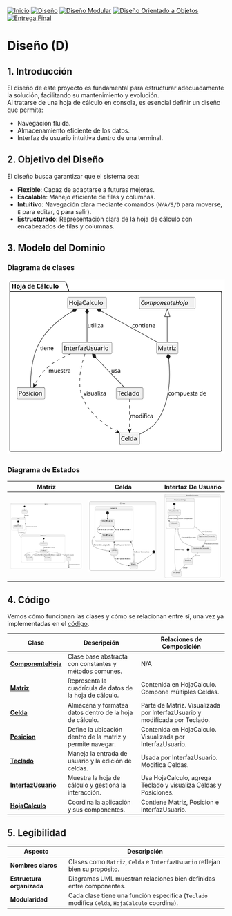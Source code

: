 [![Inicio](https://img.shields.io/badge/-Inicio-FFF?style=flat&logo=Emlakjet&logoColor=black)](/README.md) [![Diseño](https://img.shields.io/badge/-Entrega_1-FFF?style=flat&logo=openstreetmap&logoColor=black)](/documentos/entregas.d.md) [![Diseño Modular](https://img.shields.io/badge/-Entrega_2-FFF?style=flat&logo=openstreetmap&logoColor=black)](/documentos/entregas.dM.md)  [![Diseño Orientado a Objetos](https://img.shields.io/badge/-Entrega_3-FFF?style=flat&logo=openstreetmap&logoColor=black)](/documentos/entregas.dOO.md)  [![Entrega Final](https://img.shields.io/badge/-Entrega_4-FFF?style=flat&logo=openstreetmap&logoColor=black)]()

# Diseño (D)

## 1. Introducción
El diseño de este proyecto es fundamental para estructurar adecuadamente la solución, facilitando su mantenimiento y evolución.  
Al tratarse de una hoja de cálculo en consola, es esencial definir un diseño que permita:  

- Navegación fluida.  
- Almacenamiento eficiente de los datos.  
- Interfaz de usuario intuitiva dentro de una terminal.  

## 2. Objetivo del Diseño
El diseño busca garantizar que el sistema sea:  

- **Flexible**: Capaz de adaptarse a futuras mejoras.  
- **Escalable**: Manejo eficiente de filas y columnas.  
- **Intuitivo**: Navegación clara mediante comandos (`W/A/S/D` para moverse, `E` para editar, `Q` para salir).  
- **Estructurado**: Representación clara de la hoja de cálculo con encabezados de filas y columnas.  

## 3. Modelo del Dominio

### Diagrama de clases

![Diagrama de clases](/images/modelosUML/DiagramaClases1.svg)

### Diagrama de Estados

| **Matriz** | **Celda** | **Interfaz De Usuario** |
|----------|----------|----------|
| ![Diagrama de Estados Matriz](/images/modelosUML/DiagramaEstadosMatriz.svg) | ![Diagrama de Estados Celda](/images/modelosUML/DiagramaEstadosCelda.svg) |  ![Diagrama de Estados InterfazUsuario](/images/modelosUML/DiagramaEstadosInterfazUsuario.svg) |

## 4. Código

Vemos cómo funcionan las clases y cómo se relacionan entre sí, una vez ya implementadas en el [código](/src/HojaCalculo.java).

| Clase               | Descripción | Relaciones de Composición |
|---------------------|-------------|---------------------------|
| [**ComponenteHoja**](https://github.com/oscarsantasanchez/24-25-IdSw2-SDD/blob/1262ea1a57e90b63dfb4db57a52fc116fa828348/src/HojaCalculo.java#L3)  | Clase base abstracta con constantes y métodos comunes. | N/A |
| [**Matriz**](https://github.com/oscarsantasanchez/24-25-IdSw2-SDD/blob/1262ea1a57e90b63dfb4db57a52fc116fa828348/src/HojaCalculo.java#L77)          | Representa la cuadrícula de datos de la hoja de cálculo. | Contenida en HojaCalculo. Compone múltiples Celdas. |
| [**Celda**](https://github.com/oscarsantasanchez/24-25-IdSw2-SDD/blob/1262ea1a57e90b63dfb4db57a52fc116fa828348/src/HojaCalculo.java#L52)           | Almacena y formatea datos dentro de la hoja de cálculo. | Parte de Matriz. Visualizada por InterfazUsuario y modificada por Teclado. |
| [**Posicion**](https://github.com/oscarsantasanchez/24-25-IdSw2-SDD/blob/1262ea1a57e90b63dfb4db57a52fc116fa828348/src/HojaCalculo.java#L10)        | Define la ubicación dentro de la matriz y permite navegar. | Contenida en HojaCalculo. Visualizada por InterfazUsuario. |
| [**Teclado**](https://github.com/oscarsantasanchez/24-25-IdSw2-SDD/blob/1262ea1a57e90b63dfb4db57a52fc116fa828348/src/HojaCalculo.java#L110)         | Maneja la entrada de usuario y la edición de celdas. | Usada por InterfazUsuario. Modifica Celdas. |
| [**InterfazUsuario**](https://github.com/oscarsantasanchez/24-25-IdSw2-SDD/blob/1262ea1a57e90b63dfb4db57a52fc116fa828348/src/HojaCalculo.java#L137) | Muestra la hoja de cálculo y gestiona la interacción. | Usa HojaCalculo, agrega Teclado y visualiza Celdas y Posiciones. |
| [**HojaCalculo**](https://github.com/oscarsantasanchez/24-25-IdSw2-SDD/blob/1262ea1a57e90b63dfb4db57a52fc116fa828348/src/HojaCalculo.java#L198)     | Coordina la aplicación y sus componentes. | Contiene Matriz, Posicion e InterfazUsuario. |

## 5. Legibilidad

| **Aspecto**           | **Descripción** |
|----------------------|---------------|
| **Nombres claros** | Clases como `Matriz`, `Celda` e `InterfazUsuario` reflejan bien su propósito. |
| **Estructura organizada** | Diagramas UML muestran relaciones bien definidas entre componentes. |
| **Modularidad** | Cada clase tiene una función específica (`Teclado` modifica `Celda`, `HojaCalculo` coordina). |

